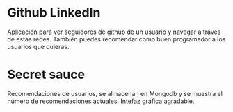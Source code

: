 # Github LinkedIn
Aplicación para ver seguidores de github de un usuario y navegar a través de estas redes. También puedes recomendar como buen programador a los usuarios que quieras.
# Secret sauce
Recomendaciones de usuarios, se almacenan en Mongodb y se muestra el número de recomendaciones actuales.
Intefaz gráfica agradable.

